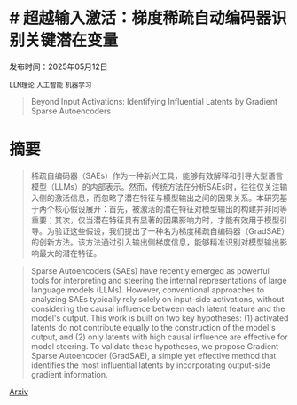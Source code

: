 # # 超越输入激活：梯度稀疏自动编码器识别关键潜在变量

发布时间：2025年05月12日

`LLM理论` `人工智能` `机器学习`

> Beyond Input Activations: Identifying Influential Latents by Gradient Sparse Autoencoders

# 摘要

> 稀疏自编码器（SAEs）作为一种新兴工具，能够有效解释和引导大型语言模型（LLMs）的内部表示。然而，传统方法在分析SAEs时，往往仅关注输入侧的激活信息，而忽略了潜在特征与模型输出之间的因果关系。本研究基于两个核心假设展开：首先，被激活的潜在特征对模型输出的构建并非同等重要；其次，仅当潜在特征具有显著的因果影响力时，才能有效用于模型引导。为验证这些假设，我们提出了一种名为梯度稀疏自编码器（GradSAE）的创新方法。该方法通过引入输出侧梯度信息，能够精准识别对模型输出影响最大的潜在特征。

> Sparse Autoencoders (SAEs) have recently emerged as powerful tools for interpreting and steering the internal representations of large language models (LLMs). However, conventional approaches to analyzing SAEs typically rely solely on input-side activations, without considering the causal influence between each latent feature and the model's output. This work is built on two key hypotheses: (1) activated latents do not contribute equally to the construction of the model's output, and (2) only latents with high causal influence are effective for model steering. To validate these hypotheses, we propose Gradient Sparse Autoencoder (GradSAE), a simple yet effective method that identifies the most influential latents by incorporating output-side gradient information.

[Arxiv](https://arxiv.org/abs/2505.08080)